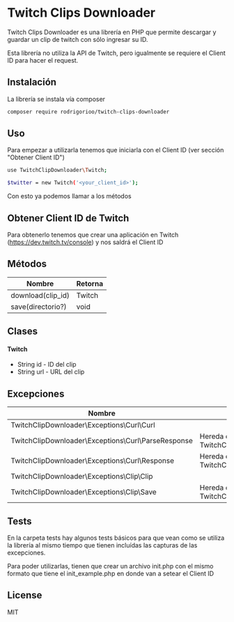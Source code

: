 # Twitch Clips Downloader

Twitch Clips Downloader es una librería en PHP que permite descargar y guardar un clip de twitch con sólo ingresar su ID.

Esta librería no utiliza la API de Twitch, pero igualmente se requiere el Client ID para hacer el request.

## Instalación

La librería se instala vía composer

```sh
composer require rodrigorioo/twitch-clips-downloader
```

## Uso

Para empezar a utilizarla tenemos que iniciarla con el Client ID (ver sección "Obtener Client ID")

```sh
use TwitchClipDownloader\Twitch;

$twitter = new Twitch('<your_client_id>');
```

Con esto ya podemos llamar a los métodos

## Obtener Client ID de Twitch

Para obtenerlo tenemos que crear una aplicación en Twitch (https://dev.twitch.tv/console) y nos saldrá el Client ID

## Métodos

| Nombre | Retorna |
| ------ | ------ |
| download(clip_id) | Twitch |
| save(directorio?) | void |

## Clases

#### Twitch

- String id - ID del clip
- String url - URL del clip

## Excepciones

| Nombre | Descripción |
| ------ | ------ |
| TwitchClipDownloader\Exceptions\Curl\Curl |  |
| TwitchClipDownloader\Exceptions\Curl\ParseResponse | Hereda de TwitchClipDownloader\Exceptions\Curl\Curl |
| TwitchClipDownloader\Exceptions\Curl\Response | Hereda de TwitchClipDownloader\Exceptions\Curl\Curl | |
| TwitchClipDownloader\Exceptions\Clip\Clip |  |
| TwitchClipDownloader\Exceptions\Clip\Save | Hereda de TwitchClipDownloader\Exceptions\Clip\Clip |

## Tests

En la carpeta tests hay algunos tests básicos para que vean como se utiliza la librería al mismo tiempo que tienen incluídas las capturas de las excepciones.

Para poder utilizarlas, tienen que crear un archivo init.php con el mismo formato que tiene el init_example.php en donde van a setear el Client ID

## License

MIT